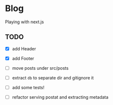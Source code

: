 # Blog

Playing with next.js


## TODO
 - [x] add Header
 - [x] add Footer
 - [ ] move posts under src/posts
 - [ ] extract `db` to separate dir and gitignore it
 - [ ] add some tests!
 - [ ] refactor serving postat and extracting metadata
 